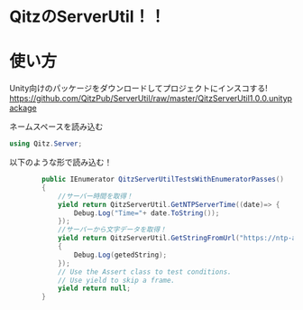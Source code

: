 # QitzのServerUtil！！

# 使い方
Unity向けのパッケージをダウンロードしてプロジェクトにインスコする!
https://github.com/QitzPub/ServerUtil/raw/master/QitzServerUtil1.0.0.unitypackage

ネームスペースを読み込む
```C#
using Qitz.Server;
```

以下のような形で読み込む！
```C#
        public IEnumerator QitzServerUtilTestsWithEnumeratorPasses()
        {
            //サーバー時間を取得！
            yield return QitzServerUtil.GetNTPServerTime((date)=> {
                Debug.Log("Time="+ date.ToString());
            });
            //サーバーから文字データを取得！
            yield return QitzServerUtil.GetStringFromUrl("https://ntp-a1.nict.go.jp/cgi-bin/json", (getedString) =>
            {
                Debug.Log(getedString);
            });
            // Use the Assert class to test conditions.
            // Use yield to skip a frame.
            yield return null;
        }
```
